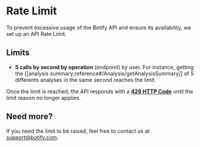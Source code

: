 # Rate Limit

To prevent excessive usage of the Botify API and ensure its availability, we set up an API Rate Limit.

## Limits

- **5 calls by second by operation** (endpoint) by user. For instance, getting the [[analysis summary;reference#/Analysis/getAnalysisSummary]] of 5 differents analyses in the same second reaches the limit.

Once the limit is reached, the API responds with a **[429 HTTP Code](https://tools.ietf.org/html/rfc6585#section-4)** until the limit reason no longer applies.


## Need more?

If you need the limit to be raised, feel free to contact us at [support@botify.com](mailto:support@botify.com).
